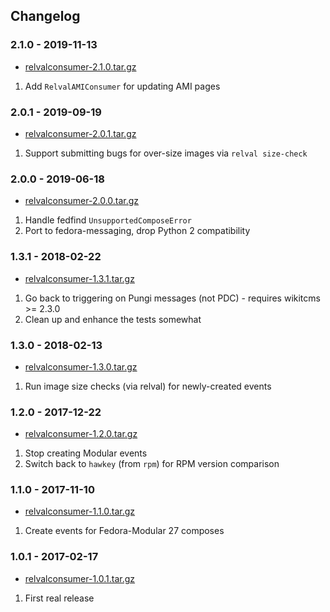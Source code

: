 ## Changelog

### 2.1.0 - 2019-11-13

*   [relvalconsumer-2.1.0.tar.gz](https://files.pythonhosted.org/packages/source/a/relvalconsumer/relvalconsumer-2.1.0.tar.gz)

1.  Add `RelvalAMIConsumer` for updating AMI pages

### 2.0.1 - 2019-09-19

*   [relvalconsumer-2.0.1.tar.gz](https://files.pythonhosted.org/packages/source/a/relvalconsumer/relvalconsumer-2.0.1.tar.gz)

1.  Support submitting bugs for over-size images via `relval size-check`

### 2.0.0 - 2019-06-18

*   [relvalconsumer-2.0.0.tar.gz](https://files.pythonhosted.org/packages/source/a/relvalconsumer/relvalconsumer-2.0.0.tar.gz)

1.  Handle fedfind `UnsupportedComposeError`
2.  Port to fedora-messaging, drop Python 2 compatibility

### 1.3.1 - 2018-02-22

*   [relvalconsumer-1.3.1.tar.gz](https://files.pythonhosted.org/packages/source/a/relvalconsumer/relvalconsumer-1.3.1.tar.gz)

1.  Go back to triggering on Pungi messages (not PDC) - requires wikitcms >= 2.3.0
2.  Clean up and enhance the tests somewhat

### 1.3.0 - 2018-02-13

*   [relvalconsumer-1.3.0.tar.gz](https://files.pythonhosted.org/packages/source/a/relvalconsumer/relvalconsumer-1.3.0.tar.gz)

1.  Run image size checks (via relval) for newly-created events

### 1.2.0 - 2017-12-22

*   [relvalconsumer-1.2.0.tar.gz](https://files.pythonhosted.org/packages/source/a/relvalconsumer/relvalconsumer-1.2.0.tar.gz)

1.  Stop creating Modular events
2.  Switch back to `hawkey` (from `rpm`) for RPM version comparison

### 1.1.0 - 2017-11-10

*   [relvalconsumer-1.1.0.tar.gz](https://files.pythonhosted.org/packages/source/a/relvalconsumer/relvalconsumer-1.1.0.tar.gz)

1.  Create events for Fedora-Modular 27 composes

### 1.0.1 - 2017-02-17

*   [relvalconsumer-1.0.1.tar.gz](https://files.pythonhosted.org/packages/source/a/relvalconsumer/relvalconsumer-1.0.1.tar.gz)

1.  First real release
